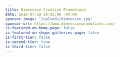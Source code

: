 ```yaml
---
title: Dimension Creative Promotions
date: 2016-07-29 14:02:00 -04:00
sponsor-image: "/uploads/dimension.jpg"
sponsor-url: https://www.dimensionpromotions.com/
is-featured-on-home-page: false
is-featured-on-shops-galleries-page: false
is-first-tier: false
is-second-tier: true
is-third-tier: false
---
```

